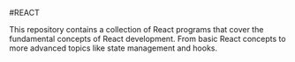 #REACT

This repository contains a collection of React programs that cover the fundamental concepts of React development. From basic React concepts to more advanced topics like state management and hooks.
